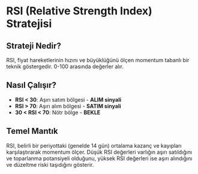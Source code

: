 # RSI (Relative Strength Index) Stratejisi

## Strateji Nedir?

RSI, fiyat hareketlerinin hızını ve büyüklüğünü ölçen momentum tabanlı bir teknik göstergedir. 0-100 arasında değerler alır.

## Nasıl Çalışır?

- **RSI < 30**: Aşırı satım bölgesi - **ALIM sinyali**
- **RSI > 70**: Aşırı alım bölgesi - **SATIM sinyali**
- **30 < RSI < 70**: Nötr bölge - **BEKLE**

## Temel Mantık

RSI, belirli bir periyottaki (genelde 14 gün) ortalama kazanç ve kayıpları karşılaştırarak momentum ölçer. Düşük RSI değerleri varlığın aşırı satıldığını ve toparlanma potansiyeli olduğunu, yüksek RSI değerleri ise aşırı alındığını ve düzeltme riski taşıdığını gösterir.